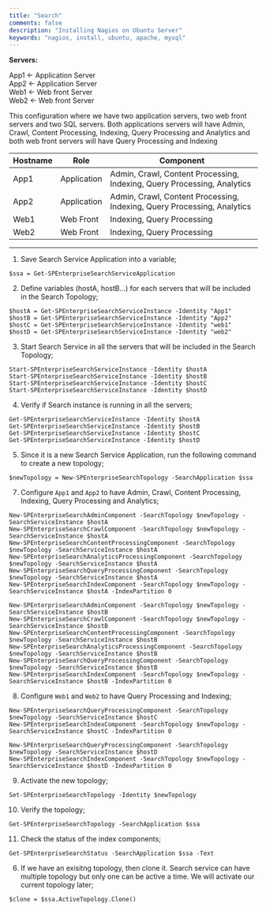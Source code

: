 ```yaml
---
title: "Search"
comments: false
description: "Installing Nagios on Ubuntu Server"
keywords: "nagios, install, ubuntu, apache, mysql"
---
```




__Servers:__  


App1  <- Application Server  
App2  <- Application Server  
Web1  <- Web front Server  
Web2  <- Web front Server 

This configuration where we have two application servers, two web front servers and two SQL servers. Both applications servers will have Admin, Crawl, Content Processing, Indexing, Query Processing and Analytics and both web front servers will have Query Processing and Indexing




| Hostname | Role        | Component                                                               |
|----------|-------------|-------------------------------------------------------------------------|
| App1     | Application | Admin, Crawl, Content Processing, Indexing, Query Processing, Analytics |
| App2     | Application | Admin, Crawl, Content Processing, Indexing, Query Processing, Analytics |
| Web1     | Web Front   | Indexing, Query Processing                                              |
| Web2     | Web Front   | Indexing, Query Processing                                              |

___

1. Save Search Service Application into a variable;
```
$ssa = Get-SPEnterpriseSearchServiceApplication
```

2. Define variables (hostA, hostB...) for each servers that will be included in the Search Topology;
```
$hostA = Get-SPEnterpriseSearchServiceInstance -Identity "App1"
$hostB = Get-SPEnterpriseSearchServiceInstance -Identity "App2"
$hostC = Get-SPEnterpriseSearchServiceInstance -Identity "web1"
$hostD = Get-SPEnterpriseSearchServiceInstance -Identity "web2"
```

3. Start Search Service in all the servers that will be included in the Search Topology;
```
Start-SPEnterpriseSearchServiceInstance -Identity $hostA
Start-SPEnterpriseSearchServiceInstance -Identity $hostB
Start-SPEnterpriseSearchServiceInstance -Identity $hostC
Start-SPEnterpriseSearchServiceInstance -Identity $hostD
```

4. Verify if Search instance is running in all the servers;
```
Get-SPEnterpriseSearchServiceInstance -Identity $hostA
Get-SPEnterpriseSearchServiceInstance -Identity $hostB
Get-SPEnterpriseSearchServiceInstance -Identity $hostC
Get-SPEnterpriseSearchServiceInstance -Identity $hostD
```

5. Since it is a new Search Service Application, run the following command to create a new topology;
```
$newTopology = New-SPEnterpriseSearchTopology -SearchApplication $ssa
```

7. Configure `App1` and `App2` to have Admin, Crawl, Content Processing, Indexing, Query Processing and Analytics;
```
New-SPEnterpriseSearchAdminComponent -SearchTopology $newTopology -SearchServiceInstance $hostA
New-SPEnterpriseSearchCrawlComponent -SearchTopology $newTopology -SearchServiceInstance $hostA
New-SPEnterpriseSearchContentProcessingComponent -SearchTopology $newTopology -SearchServiceInstance $hostA
New-SPEnterpriseSearchAnalyticsProcessingComponent -SearchTopology $newTopology -SearchServiceInstance $hostA
New-SPEnterpriseSearchQueryProcessingComponent -SearchTopology $newTopology -SearchServiceInstance $hostA
New-SPEnterpriseSearchIndexComponent -SearchTopology $newTopology -SearchServiceInstance $hostA -IndexPartition 0
```
```
New-SPEnterpriseSearchAdminComponent -SearchTopology $newTopology -SearchServiceInstance $hostB
New-SPEnterpriseSearchCrawlComponent -SearchTopology $newTopology -SearchServiceInstance $hostB
New-SPEnterpriseSearchContentProcessingComponent -SearchTopology $newTopology -SearchServiceInstance $hostB
New-SPEnterpriseSearchAnalyticsProcessingComponent -SearchTopology $newTopology -SearchServiceInstance $hostB
New-SPEnterpriseSearchQueryProcessingComponent -SearchTopology $newTopology -SearchServiceInstance $hostB
New-SPEnterpriseSearchIndexComponent -SearchTopology $newTopology -SearchServiceInstance $hostB -IndexPartition 0
```

8. Configure `Web1` and `Web2` to have Query Processing and Indexing;
```
New-SPEnterpriseSearchQueryProcessingComponent -SearchTopology $newTopology -SearchServiceInstance $hostC
New-SPEnterpriseSearchIndexComponent -SearchTopology $newTopology -SearchServiceInstance $hostC -IndexPartition 0
```
```
New-SPEnterpriseSearchQueryProcessingComponent -SearchTopology $newTopology -SearchServiceInstance $hostD
New-SPEnterpriseSearchIndexComponent -SearchTopology $newTopology -SearchServiceInstance $hostD -IndexPartition 0
```

9. Activate the new topology;
```
Set-SPEnterpriseSearchTopology -Identity $newTopology
```

10. Verify the topology;
```
Get-SPEnterpriseSearchTopology -SearchApplication $ssa
```

11. Check the status of the index components;
```
Get-SPEnterpriseSearchStatus -SearchApplication $ssa -Text
```














6. If we have an exisitng topology, then clone it. Search service can have multiple topology but only one can be active a time. We will activate our current topology later;
```
$clone = $ssa.ActiveTopology.Clone()
```
